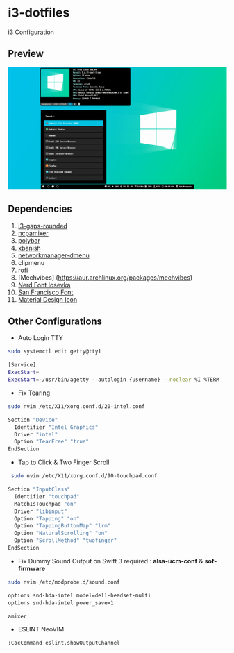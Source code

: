 # i3-dotfiles

i3 Configuration

## Preview

![alt text](https://raw.githubusercontent.com/ajiepangestu/i3-dotfiles/master/preview.png)

## Dependencies

1. [i3-gaps-rounded](https://aur.archlinux.org/packages/i3-gaps-rounded-git)
2. [ncpamixer](https://aur.archlinux.org/packages/otf-san-francisco)
3. [polybar](https://aur.archlinux.org/packages/polybar)
4. [xbanish](https://aur.archlinux.org/packages/xbanish)
5. [networkmanager-dmenu](https://aur.archlinux.org/packages/networkmanager-dmenu-git)
6. clipmenu
7. rofi
8. [Mechvibes] (https://aur.archlinux.org/packages/mechvibes)
9. [Nerd Font Iosevka](https://aur.archlinux.org/packages/nerd-fonts-iosevka)
10. [San Francisco Font](https://aur.archlinux.org/packages/otf-san-francisco)
11. [Material Design Icon](https://aur.archlinux.org/packages/ttf-material-design-icons-git)

## Other Configurations

- Auto Login TTY

```bash
sudo systemctl edit getty@tty1
 ```

 ```bash
 [Service]
 ExecStart=
 ExecStart=-/usr/bin/agetty --autologin {username} --noclear %I %TERM
 ```

- Fix Tearing

```bash
sudo nvim /etc/X11/xorg.conf.d/20-intel.conf
 ```

 ```bash
 Section "Device"
   Identifier "Intel Graphics"
   Driver "intel"
   Option "TearFree" "true"
 EndSection
 ```

- Tap to Click & Two Finger Scroll

```bash
 sudo nvim /etc/X11/xorg.conf.d/90-touchpad.conf
 ```

 ```bash
 Section "InputClass"
   Identifier "touchpad"
   MatchIsTouchpad "on"
   Driver "libinput"
   Option "Tapping" "on"
   Option "TappingButtonMap" "lrm"
   Option "NaturalScrolling" "on"
   Option "ScrollMethod" "twofinger"
 EndSection
 ```

- Fix Dummy Sound Output on Swift 3
  required : **alsa-ucm-conf** & **sof-firmware**

```bash
sudo nvim /etc/modprobe.d/sound.conf
```

```bash
options snd-hda-intel model=dell-headset-multi
options snd-hda-intel power_save=1
```

```bash
amixer
```

- ESLINT NeoVIM

```bash
:CocCommand eslint.showOutputChannel
```

